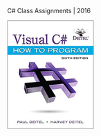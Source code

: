 C# Class Assignments | 2016

<img src="book.jpg" alt="Visual C# How to Program" width="200" height="250">
